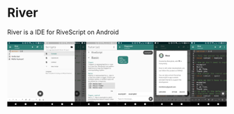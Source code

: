 # River
River is a IDE for RiveScript on Android

<img src="/artworks/overview_image.png" align="left">
